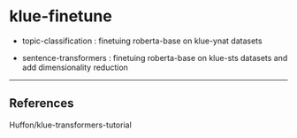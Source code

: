 # klue-finetune


- topic-classification : finetuing roberta-base on klue-ynat datasets
   
- sentence-transformers : finetuing roberta-base on klue-sts datasets and add dimensionality reduction


---------------------------------------------------
## References

Huffon/klue-transformers-tutorial
